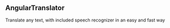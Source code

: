 ## AngularTranslator <svg xmlns="http://www.w3.org/2000/svg" class="icon icon-tabler icon-tabler-language" width="24" height="24" viewBox="0 0 24 24" stroke-width="1" stroke="currentColor" fill="none" stroke-linecap="round" stroke-linejoin="round">
   <path stroke="none" d="M0 0h24v24H0z" fill="none"></path>
   <path d="M4 5h7"></path>
   <path d="M9 3v2c0 4.418 -2.239 8 -5 8"></path>
   <path d="M5 9c0 2.144 2.952 3.908 6.7 4"></path>
   <path d="M12 20l4 -9l4 9"></path>
   <path d="M19.1 18h-6.2"></path>
</svg>

<p>
  Translate any text, with included speech recognizer in an easy and fast way
</p>
